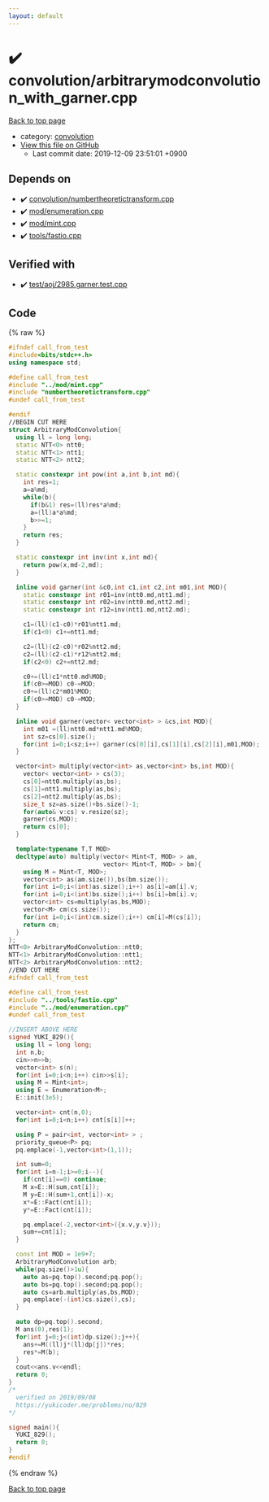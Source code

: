 ```yaml
---
layout: default
---
```


<!-- mathjax config similar to math.stackexchange -->
<script type="text/javascript" async
  src="https://cdnjs.cloudflare.com/ajax/libs/mathjax/2.7.5/MathJax.js?config=TeX-MML-AM_CHTML">
</script>
<script type="text/x-mathjax-config">
  MathJax.Hub.Config({
    TeX: { equationNumbers: { autoNumber: "AMS" }},
    tex2jax: {
      inlineMath: [ ['$','$'] ],
      processEscapes: true
    },
    "HTML-CSS": { matchFontHeight: false },
    displayAlign: "left",
    displayIndent: "2em"
  });
</script>

<script type="text/javascript" src="https://cdnjs.cloudflare.com/ajax/libs/jquery/3.4.1/jquery.min.js"></script>
<script src="https://cdn.jsdelivr.net/npm/jquery-balloon-js@1.1.2/jquery.balloon.min.js" integrity="sha256-ZEYs9VrgAeNuPvs15E39OsyOJaIkXEEt10fzxJ20+2I=" crossorigin="anonymous"></script>
<script type="text/javascript" src="../../assets/js/copy-button.js"></script>
<link rel="stylesheet" href="../../assets/css/copy-button.css" />


# :heavy_check_mark: convolution/arbitrarymodconvolution_with_garner.cpp

<a href="../../index.html">Back to top page</a>

* category: <a href="../../index.html#a9595c1c24c33b16056d2ad07e71682d">convolution</a>
* <a href="{{ site.github.repository_url }}/blob/master/convolution/arbitrarymodconvolution_with_garner.cpp">View this file on GitHub</a>
    - Last commit date: 2019-12-09 23:51:01 +0900




## Depends on

* :heavy_check_mark: <a href="numbertheoretictransform.cpp.html">convolution/numbertheoretictransform.cpp</a>
* :heavy_check_mark: <a href="../mod/enumeration.cpp.html">mod/enumeration.cpp</a>
* :heavy_check_mark: <a href="../mod/mint.cpp.html">mod/mint.cpp</a>
* :heavy_check_mark: <a href="../tools/fastio.cpp.html">tools/fastio.cpp</a>


## Verified with

* :heavy_check_mark: <a href="../../verify/test/aoj/2985.garner.test.cpp.html">test/aoj/2985.garner.test.cpp</a>


## Code

<a id="unbundled"></a>
{% raw %}
```cpp
#ifndef call_from_test
#include<bits/stdc++.h>
using namespace std;

#define call_from_test
#include "../mod/mint.cpp"
#include "numbertheoretictransform.cpp"
#undef call_from_test

#endif
//BEGIN CUT HERE
struct ArbitraryModConvolution{
  using ll = long long;
  static NTT<0> ntt0;
  static NTT<1> ntt1;
  static NTT<2> ntt2;

  static constexpr int pow(int a,int b,int md){
    int res=1;
    a=a%md;
    while(b){
      if(b&1) res=(ll)res*a%md;
      a=(ll)a*a%md;
      b>>=1;
    }
    return res;
  }

  static constexpr int inv(int x,int md){
    return pow(x,md-2,md);
  }

  inline void garner(int &c0,int c1,int c2,int m01,int MOD){
    static constexpr int r01=inv(ntt0.md,ntt1.md);
    static constexpr int r02=inv(ntt0.md,ntt2.md);
    static constexpr int r12=inv(ntt1.md,ntt2.md);

    c1=(ll)(c1-c0)*r01%ntt1.md;
    if(c1<0) c1+=ntt1.md;

    c2=(ll)(c2-c0)*r02%ntt2.md;
    c2=(ll)(c2-c1)*r12%ntt2.md;
    if(c2<0) c2+=ntt2.md;

    c0+=(ll)c1*ntt0.md%MOD;
    if(c0>=MOD) c0-=MOD;
    c0+=(ll)c2*m01%MOD;
    if(c0>=MOD) c0-=MOD;
  }

  inline void garner(vector< vector<int> > &cs,int MOD){
    int m01 =(ll)ntt0.md*ntt1.md%MOD;
    int sz=cs[0].size();
    for(int i=0;i<sz;i++) garner(cs[0][i],cs[1][i],cs[2][i],m01,MOD);
  }

  vector<int> multiply(vector<int> as,vector<int> bs,int MOD){
    vector< vector<int> > cs(3);
    cs[0]=ntt0.multiply(as,bs);
    cs[1]=ntt1.multiply(as,bs);
    cs[2]=ntt2.multiply(as,bs);
    size_t sz=as.size()+bs.size()-1;
    for(auto& v:cs) v.resize(sz);
    garner(cs,MOD);
    return cs[0];
  }

  template<typename T,T MOD>
  decltype(auto) multiply(vector< Mint<T, MOD> > am,
                          vector< Mint<T, MOD> > bm){
    using M = Mint<T, MOD>;
    vector<int> as(am.size()),bs(bm.size());
    for(int i=0;i<(int)as.size();i++) as[i]=am[i].v;
    for(int i=0;i<(int)bs.size();i++) bs[i]=bm[i].v;
    vector<int> cs=multiply(as,bs,MOD);
    vector<M> cm(cs.size());
    for(int i=0;i<(int)cm.size();i++) cm[i]=M(cs[i]);
    return cm;
  }
};
NTT<0> ArbitraryModConvolution::ntt0;
NTT<1> ArbitraryModConvolution::ntt1;
NTT<2> ArbitraryModConvolution::ntt2;
//END CUT HERE
#ifndef call_from_test

#define call_from_test
#include "../tools/fastio.cpp"
#include "../mod/enumeration.cpp"
#undef call_from_test

//INSERT ABOVE HERE
signed YUKI_829(){
  using ll = long long;
  int n,b;
  cin>>n>>b;
  vector<int> s(n);
  for(int i=0;i<n;i++) cin>>s[i];
  using M = Mint<int>;
  using E = Enumeration<M>;
  E::init(3e5);

  vector<int> cnt(n,0);
  for(int i=0;i<n;i++) cnt[s[i]]++;

  using P = pair<int, vector<int> > ;
  priority_queue<P> pq;
  pq.emplace(-1,vector<int>(1,1));

  int sum=0;
  for(int i=n-1;i>=0;i--){
    if(cnt[i]==0) continue;
    M x=E::H(sum,cnt[i]);
    M y=E::H(sum+1,cnt[i])-x;
    x*=E::Fact(cnt[i]);
    y*=E::Fact(cnt[i]);

    pq.emplace(-2,vector<int>({x.v,y.v}));
    sum+=cnt[i];
  }

  const int MOD = 1e9+7;
  ArbitraryModConvolution arb;
  while(pq.size()>1u){
    auto as=pq.top().second;pq.pop();
    auto bs=pq.top().second;pq.pop();
    auto cs=arb.multiply(as,bs,MOD);
    pq.emplace(-(int)cs.size(),cs);
  }

  auto dp=pq.top().second;
  M ans(0),res(1);
  for(int j=0;j<(int)dp.size();j++){
    ans+=M((ll)j*(ll)dp[j])*res;
    res*=M(b);
  }
  cout<<ans.v<<endl;
  return 0;
}
/*
  verified on 2019/09/08
  https://yukicoder.me/problems/no/829
*/

signed main(){
  YUKI_829();
  return 0;
}
#endif

```
{% endraw %}

<a href="../../index.html">Back to top page</a>


